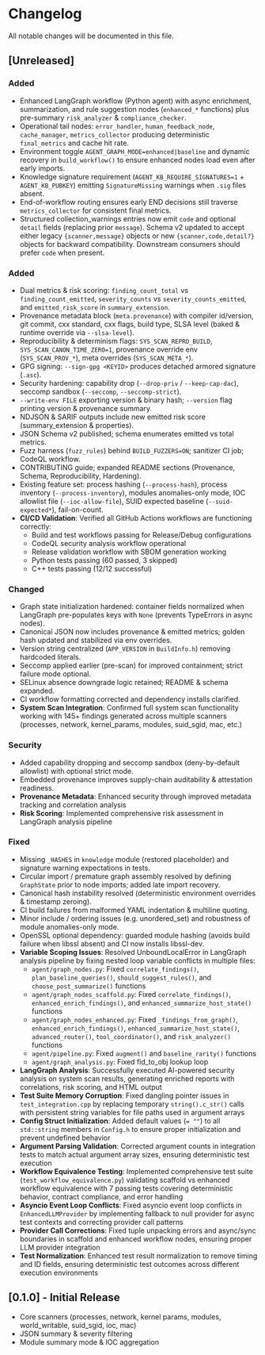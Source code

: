 # Changelog

All notable changes will be documented in this file.

## [Unreleased]

### Added
- Enhanced LangGraph workflow (Python agent) with async enrichment, summarization, and rule suggestion nodes (`enhanced_*` functions) plus pre-summary `risk_analyzer` & `compliance_checker`.
- Operational tail nodes: `error_handler`, `human_feedback_node`, `cache_manager`, `metrics_collector` producing deterministic `final_metrics` and cache hit rate.
- Environment toggle `AGENT_GRAPH_MODE=enhanced|baseline` and dynamic recovery in `build_workflow()` to ensure enhanced nodes load even after early imports.
- Knowledge signature requirement (`AGENT_KB_REQUIRE_SIGNATURES=1` + `AGENT_KB_PUBKEY`) emitting `SignatureMissing` warnings when `.sig` files absent.
- End-of-workflow routing ensures early END decisions still traverse `metrics_collector` for consistent final metrics.
- Structured collection_warnings entries now emit `code` and optional `detail` fields (replacing prior `message`). Schema v2 updated to accept either legacy `{scanner,message}` objects or new `{scanner,code,detail?}` objects for backward compatibility. Downstream consumers should prefer `code` when present.
### Added
 - Dual metrics & risk scoring: `finding_count_total` vs `finding_count_emitted`, `severity_counts` vs `severity_counts_emitted`, and `emitted_risk_score` in `summary_extension`.
 - Provenance metadata block (`meta.provenance`) with compiler id/version, git commit, cxx standard, cxx flags, build type, SLSA level (baked & runtime override via `--slsa-level`).
 - Reproducibility & determinism flags: `SYS_SCAN_REPRO_BUILD`, `SYS_SCAN_CANON_TIME_ZERO=1`, provenance override env (`SYS_SCAN_PROV_*`), meta overrides (`SYS_SCAN_META_*`).
 - GPG signing: `--sign-gpg <KEYID>` produces detached armored signature (`.asc`).
 - Security hardening: capability drop (`--drop-priv` / `--keep-cap-dac`), seccomp sandbox (`--seccomp`, `--seccomp-strict`).
 - `--write-env FILE` exporting version & binary hash; `--version` flag printing version & provenance summary.
 - NDJSON & SARIF outputs include new emitted risk score (summary_extension & properties).
 - JSON Schema v2 published; schema enumerates emitted vs total metrics.
 - Fuzz harness (`fuzz_rules`) behind `BUILD_FUZZERS=ON`; sanitizer CI job; CodeQL workflow.
 - CONTRIBUTING guide; expanded README sections (Provenance, Schema, Reproducibility, Hardening).
 - Existing feature set: process hashing (`--process-hash`), process inventory (`--process-inventory`), modules anomalies-only mode, IOC allowlist file (`--ioc-allow-file`), SUID expected baseline (`--suid-expected*`), fail-on-count.
- **CI/CD Validation**: Verified all GitHub Actions workflows are functioning correctly:
  - Build and test workflows passing for Release/Debug configurations
  - CodeQL security analysis workflow operational
  - Release validation workflow with SBOM generation working
  - Python tests passing (60 passed, 3 skipped)
  - C++ tests passing (12/12 successful)

### Changed
- Graph state initialization hardened: container fields normalized when LangGraph pre-populates keys with `None` (prevents TypeErrors in async nodes).
 - Canonical JSON now includes provenance & emitted metrics; golden hash updated and stabilized via env overrides.
 - Version string centralized (`APP_VERSION` in `BuildInfo.h`) removing hardcoded literals.
 - Seccomp applied earlier (pre-scan) for improved containment; strict failure mode optional.
 - SELinux absence downgrade logic retained; README & schema expanded.
 - CI workflow formatting corrected and dependency installs clarified.
- **System Scan Integration**: Confirmed full system scan functionality working with 145+ findings generated across multiple scanners (processes, network, kernel_params, modules, suid_sgid, mac, etc.)

### Security
- Added capability dropping and seccomp sandbox (deny-by-default allowlist) with optional strict mode.
- Embedded provenance improves supply-chain auditability & attestation readiness.
- **Provenance Metadata**: Enhanced security through improved metadata tracking and correlation analysis
- **Risk Scoring**: Implemented comprehensive risk assessment in LangGraph analysis pipeline

### Fixed
- Missing `_HASHES` in `knowledge` module (restored placeholder) and signature warning expectations in tests.
- Circular import / premature graph assembly resolved by defining `GraphState` prior to node imports; added late import recovery.
 - Canonical hash instability resolved (deterministic environment overrides & timestamp zeroing).
 - CI build failures from malformed YAML indentation & multiline quoting.
 - Minor include / ordering issues (e.g. unordered_set) and robustness of module anomalies-only mode.
 - OpenSSL optional dependency: guarded module hashing (avoids build failure when libssl absent) and CI now installs libssl-dev.
- **Variable Scoping Issues**: Resolved UnboundLocalError in LangGraph analysis pipeline by fixing nested loop variable conflicts in multiple files:
  - `agent/graph_nodes.py`: Fixed `correlate_findings()`, `plan_baseline_queries()`, `should_suggest_rules()`, and `choose_post_summarize()` functions
  - `agent/graph_nodes_scaffold.py`: Fixed `correlate_findings()`, `enhanced_enrich_findings()`, and `enhanced_summarize_host_state()` functions
  - `agent/graph_nodes_enhanced.py`: Fixed `_findings_from_graph()`, `enhanced_enrich_findings()`, `enhanced_summarize_host_state()`, `advanced_router()`, `tool_coordinator()`, and `risk_analyzer()` functions
  - `agent/pipeline.py`: Fixed `augment()` and `baseline_rarity()` functions
  - `agent/graph_analysis.py`: Fixed fid_to_obj lookup loop
- **LangGraph Analysis**: Successfully executed AI-powered security analysis on system scan results, generating enriched reports with correlations, risk scoring, and HTML output
- **Test Suite Memory Corruption**: Fixed dangling pointer issues in `test_integration.cpp` by replacing temporary `string().c_str()` calls with persistent string variables for file paths used in argument arrays
- **Config Struct Initialization**: Added default values (`= ""`) to all `std::string` members in `Config.h` to ensure proper initialization and prevent undefined behavior
- **Argument Parsing Validation**: Corrected argument counts in integration tests to match actual argument array sizes, ensuring deterministic test execution
- **Workflow Equivalence Testing**: Implemented comprehensive test suite (`test_workflow_equivalence.py`) validating scaffold vs enhanced workflow equivalence with 7 passing tests covering deterministic behavior, contract compliance, and error handling
- **Asyncio Event Loop Conflicts**: Fixed asyncio event loop conflicts in `EnhancedLLMProvider` by implementing fallback to null provider for async test contexts and correcting provider call patterns
- **Provider Call Corrections**: Fixed tuple unpacking errors and async/sync boundaries in scaffold and enhanced workflow nodes, ensuring proper LLM provider integration
- **Test Normalization**: Enhanced test result normalization to remove timing and ID fields, ensuring deterministic test outcomes across different execution environments

## [0.1.0] - Initial Release

- Core scanners (processes, network, kernel params, modules, world_writable, suid_sgid, ioc, mac)
- JSON summary & severity filtering
- Module summary mode & IOC aggregation
